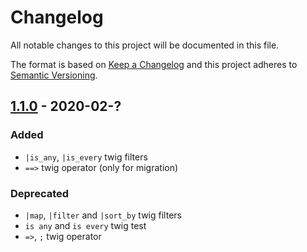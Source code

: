 # Changelog
All notable changes to this project will be documented in this file.

The format is based on [Keep a Changelog](http://keepachangelog.com/en/1.0.0/)
and this project adheres to [Semantic Versioning](http://semver.org/spec/v2.0.0.html).

## [1.1.0] - 2020-02-?
### Added
- `|is_any`, `|is_every` twig filters
- `==>` twig operator (only for migration)
### Deprecated
- `|map`, `|filter` and `|sort_by` twig filters
- `is any` and `is every` twig test
- `=>`, `;` twig operator

[1.1.0]: https://github.com/leonaero/twig-lambda/compare/v1.0.0...v1.1.0


